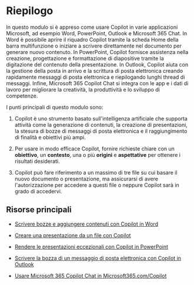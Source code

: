 # Riepilogo

In questo modulo si è appreso come usare Copilot in varie applicazioni Microsoft, ad esempio Word, PowerPoint, Outlook e Microsoft 365 Chat. In Word è possibile aprire il riquadro Copilot tramite la scheda Home della barra multifunzione o iniziare a scrivere direttamente nel documento per generare nuovo contenuto. In PowerPoint, Copilot fornisce assistenza nella creazione, progettazione e formattazione di diapositive tramite la digitazione del contenuto della presentazione. In Outlook, Copilot aiuta con la gestione della posta in arrivo e la scrittura di posta elettronica creando rapidamente messaggi di posta elettronica e riepilogando lunghi thread di messaggi. Infine, Microsoft 365 Copilot Chat si integra con le app e i dati di lavoro per migliorare la creatività, la produttività e lo sviluppo di competenze.

I punti principali di questo modulo sono:

1. Copilot è uno strumento basato sull'intelligenza artificiale che supporta attività come la generazione di contenuti, la creazione di presentazioni, la stesura di bozze di messaggi di posta elettronica e il raggiungimento di finalità e obiettivi più ampi.

1. Per usare in modo efficace Copilot, fornire richieste chiare con un **obiettivo**, un **contesto**, una o più **origini** e **aspettative** per ottenere i risultati desiderati.

1. Copilot può fare riferimento a un massimo di tre file su cui basare il nuovo documento o presentazione, ma assicurarsi di avere l'autorizzazione per accedere a questi file o neppure Copilot sarà in grado di accedervi.

## Risorse principali

- [Scrivere bozze e aggiungere contenuti con Copilot in Word](https://support.microsoft.com/office/draft-and-add-content-with-copilot-in-word-069c91f0-9e42-4c9a-bbce-fddf5d581541)

- [Creare una presentazione da un file con Copilot](https://support.microsoft.com/office/create-a-new-presentation-3222ee03-f5a4-4d27-8642-9c387ab4854d)

- [Rendere le presentazioni eccezionali con Copilot in PowerPoint](https://support.microsoft.com/office/use-your-organization-s-branding-with-copilot-in-powerpoint-c8bc6df5-37ed-4398-8b90-f78a8fdcf9bb)

- [Scrivere la bozza di un messaggio di posta elettronica con Copilot in Outlook](https://support.microsoft.com/office/draft-an-email-message-with-copilot-in-outlook-3eb1d053-89b8-491c-8a6e-746015238d9b)

- [Usare Microsoft 365 Copilot Chat in Microsoft365.com/Copilot](https://support.microsoft.com/topic/use-microsoft-365-chat-at-microsoft365-com-or-in-the-microsoft-365-office-app-4a2538f9-962f-4c7c-a368-f6006bc13d6f)
